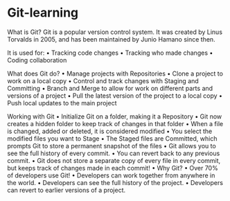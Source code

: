 # Git-learning

What is Git?
Git is a popular version control system. It was created by Linus Torvalds in 2005, and has been maintained by Junio Hamano since then.

It is used for:
•	Tracking code changes
•	Tracking who made changes
•	Coding collaboration

What does Git do?
•	Manage projects with Repositories
•	Clone a project to work on a local copy
•	Control and track changes with Staging and Committing
•	Branch and Merge to allow for work on different parts and versions of a project
•	Pull the latest version of the project to a local copy
•	Push local updates to the main project

Working with Git
•	Initialize Git on a folder, making it a Repository
•	Git now creates a hidden folder to keep track of changes in that folder
•	When a file is changed, added or deleted, it is considered modified
•	You select the modified files you want to Stage
•	The Staged files are Committed, which prompts Git to store a permanent snapshot of the files
•	Git allows you to see the full history of every commit.
•	You can revert back to any previous commit.
•	Git does not store a separate copy of every file in every commit, but keeps track of changes made in each commit!
•	Why Git?
•	Over 70% of developers use Git!
•	Developers can work together from anywhere in the world.
•	Developers can see the full history of the project.
•	Developers can revert to earlier versions of a project.
